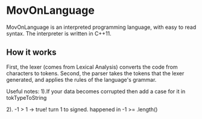 # MovOnLanguage
MovOnLanguage is an interpreted programming language, with easy to read syntax.
The interpreter is written in C++11.

## How it works
First, the lexer (comes from Lexical Analysis) converts the code from characters to tokens.
Second, the parser takes the tokens that the lexer generated, and applies the rules of the language's grammar.

Useful notes:
1).If your data becomes corrupted then add a case for it in tokTypeToString

2). -1 > 1 -> true! turn 1 to signed. happened in -1 >= .length()
